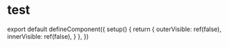 
# test

export default defineComponent({
setup() {
return {
outerVisible: ref(false),
innerVisible: ref(false),
}
},
})